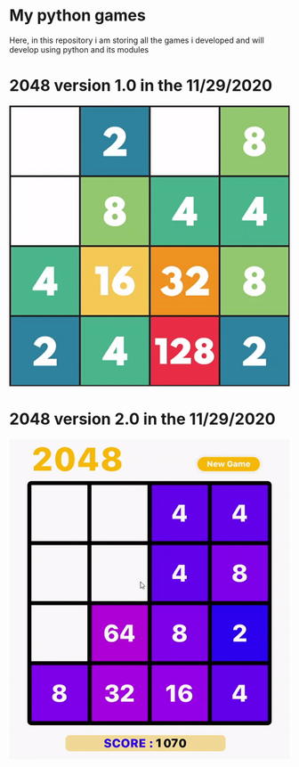 # My python games
 Here, in this repository i am storing all the games i developed and will develop using python and its modules
# 2048 version 1.0 in the 11/29/2020
![](https://github.com/MahmoudFettal/My-python-games/blob/main/2048/gifs/2048_V1.gif)
# 2048 version 2.0 in the 11/29/2020
![](https://github.com/MahmoudFettal/My-python-games/blob/main/2048/gifs/2048_V2.gif)
